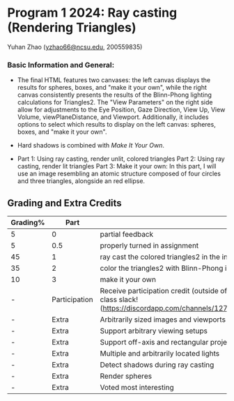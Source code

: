 # Program 1 2024: Ray casting (Rendering Triangles)
Yuhan Zhao (yzhao66@ncsu.edu, 200559835)

### Basic Information and General:
- The final HTML features two canvases: the left canvas displays the results for spheres, boxes, and "make it your own", while the right canvas consistently presents the results of the Blinn-Phong lighting calculations for Triangles2. The "View Parameters" on the right side allow for adjustments to the Eye Position, Gaze Direction, View Up, View Volume, viewPlaneDistance, and Viewport. Additionally, it includes options to select which results to display on the left canvas: spheres, boxes, and "make it your own".

- Hard shadows is combined with _Make It Your Own_.
  
- Part 1: Using ray casting, render unlit, colored triangles
  Part 2: Using ray casting, render lit triangles
  Part 3: Make it your own: In this part, I will use an image resembling an atomic structure composed of four circles and three triangles, alongside an red ellipse.



## Grading and Extra Credits
| Grading% | Part          | Description                                                                                                                     | Completed?                                                                                |
|----------|---------------|---------------------------------------------------------------------------------------------------------------------------------|-------------------------------------------------------------------------------------------|
| 5        | 0             | partial feedback                                                                                                                | **Yes**                                                                                   |
| 5        | 0.5           | properly turned in assignment                                                                                                   | **Yes**                                                                                   |
| 45       | 1             | ray cast the colored triangles2 in the input file without lighting                                                              | **Yes**                                                                                   |
| 35       | 2             | color the triangles2 with Blinn-Phong illumination                                                                              | **Yes**                                                                                   |
| 10       | 3             | make it your own                                                                                                                | **Yes**                                                                                   |
| -        | Participation | Receive participation credit (outside of this assignment) for posting images of your progress, good or bad, on the class slack!(https://discordapp.com/channels/1273692288010158123/1275142191228125236/1283780731134410855) | **Yes**  |
| -        | Extra         | Arbitrarily sized images and viewports                                                                                          | **Yes**                                                                                   |
| -        | Extra         | Support arbitrary viewing setups                                                                                                | **Yes**                                                                                   |
| -        | Extra         | Support off-axis and rectangular projections                                                                                    | **Yes**                                                                                   |
| -        | Extra         | Multiple and arbitrarily located lights                                                                                         | **Yes**                                                                                   |
| -        | Extra         | Detect shadows during ray casting                                                                                               | **Yes**                                                                                   |
| -        | Extra         | Render spheres                                                                                                                  | **Yes**                                                                                   |
| -        | Extra         | Voted most interesting                                                                                                          | **Not yet**                                                                               |
